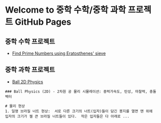 # Welcome to 중학 수학/중학 과학 프로젝트 GitHub Pages

## 중학 수학 프로젝트
- [Find Prime Numbers using Eratosthenes' sieve](https://mark2021-github.github.io/PrimeNumber/)

## 중학 과학 프로젝트
- [Ball 2D Physics](https://mark2021-github.github.io/Ball2D-Physics/) 


```
### Ball Physics (2D) - 2차원 공 물리 시뮬레이션: 중력가속도, 탄성, 마찰력, 충돌 벡터 

# 물리 현상 
1. 일명 브라질 너트 현상:  서로 다른 크기의 너트(입자)들이 담긴 봉지를 열면 맨 위에 입자의 크기가 젤 큰 브라질 너트들이 있다.  작은 입자들은 다 아래로 ...

```
